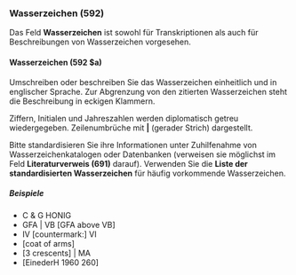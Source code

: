 ### Wasserzeichen (592)

Das Feld **Wasserzeichen** ist sowohl für Transkriptionen als auch für Beschreibungen von Wasserzeichen vorgesehen.

#### Wasserzeichen (592 $a)

Umschreiben oder beschreiben Sie das Wasserzeichen einheitlich und in englischer Sprache. Zur Abgrenzung von den zitierten Wasserzeichen steht die Beschreibung in eckigen Klammern.

Ziffern, Initialen und Jahreszahlen werden diplomatisch getreu wiedergegeben. Zeilenumbrüche mit **\|** (gerader Strich) dargestellt.

Bitte standardisieren Sie ihre Informationen unter Zuhilfenahme von Wasserzeichenkatalogen oder Datenbanken (verweisen sie möglichst im Feld **Literaturverweis (691)** darauf). Verwenden Sie die **Liste der standardisierten Wasserzeichen** für häufig vorkommende Wasserzeichen.

##### Beispiele

- C & G HONIG
- GFA \| VB [GFA above VB]
- IV [countermark:] VI
- [coat of arms]
- [3 crescents] \| MA
- [EinederH 1960 260]
